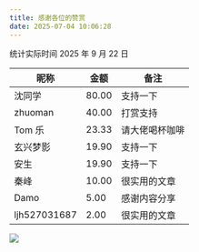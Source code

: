 ```yaml
---
title: 感谢各位的赞赏
date: 2025-07-04 10:06:28
---
```


统计实际时间 2025 年 9 月 22 日

| 昵称         | 金额  | 备注           |
| ------------ | ----- | -------------- |
| 沈同学       | 80.00 | 支持一下       |
| zhuoman      | 40.00 | 打赏支持       |
| Tom 乐       | 23.33 | 请大佬喝杯咖啡 |
| 玄兴梦影     | 19.90 | 支持一下       |
| 安生         | 19.90 | 支持一下       |
| 秦峰         | 10.00 | 很实用的文章   |
| Damo         | 5.00  | 感谢内容分享   |
| ljh527031687 | 2.00  | 很实用的文章   |

![](https://dl.playground.lazycat.cloud/guidelines/459/9d64a5fd-8d84-4834-849b-21d5372dc2a5.jpg)
